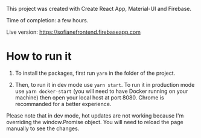 This project was created with Create React App, Material-UI and Firebase.

Time of completion: a few hours.

Live version: https://sofianefrontend.firebaseapp.com

# How to run it

1. To install the packages, first run `yarn` in the folder of the project.

2. Then, to run it in dev mode use `yarn start`. To run it in production mode use `yarn docker-start` (you will need to have Docker running on your machine) then open your local host at port 8080. Chrome is recommanded for a better experience.

Please note that in dev mode, hot updates are not working because I'm overriding the window.Promise object. You will need to reload the page manually to see the changes.
